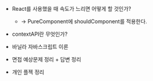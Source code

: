 
- React를 사용했을 때 속도가 느리면 어떻게 할 것인가?
    - -> PureComponent에 shouldComponent를 적용한다.
- contextAPI란 무엇인가?

- 바닐라 자바스크립트 이론

- 면접 예상문제 정리 + 답변 정리

- 개인 플젝 정리
